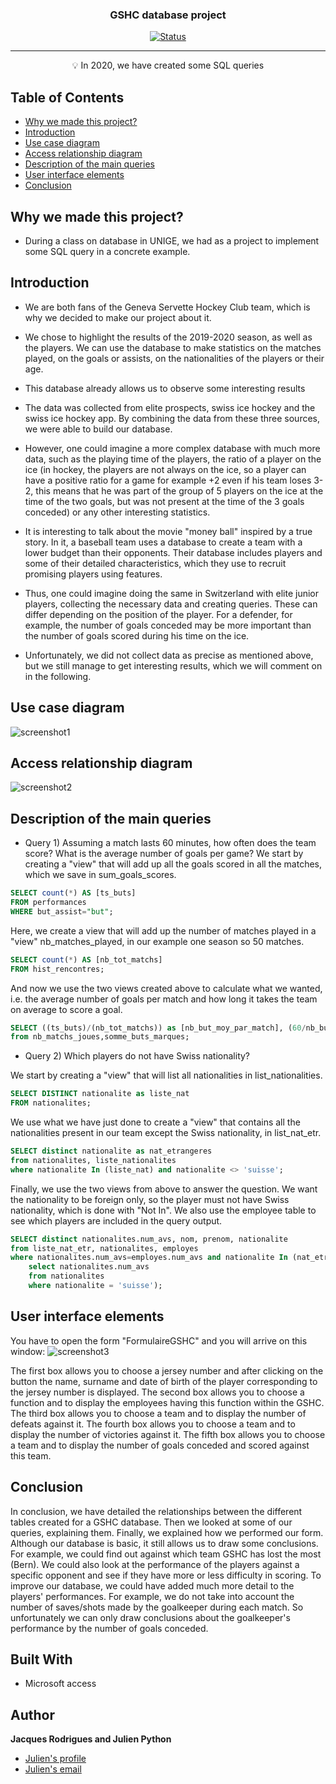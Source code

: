 <p align="center">

<h3 align="center">GSHC database project</h3>

<div align="center">

  [![Status](https://img.shields.io/badge/status-inactive-red.svg)]()


</div>

---

<p align = "center">💡 In 2020, we have created some SQL queries</p>


## Table of Contents

- [Why we made this project?](#why_document)
- [Introduction](#intro)
- [Use case diagram](#diagram)
- [Access relationship diagram](#relationship)
- [Description of the main queries](#queries)
- [User interface elements](#interface)
- [Conclusion](#conclusion)

## Why we made this project? <a name = "why_document"></a>

- During a class on database in UNIGE, we had as a project to implement some SQL query in a concrete example. 

## Introduction<a name = "intro"></a>
- We are both fans of the Geneva Servette Hockey Club team, which is why we decided to make our project about it. 

- We chose to highlight the results of the 2019-2020 season, as well as the players.
We can use the database to make statistics on the matches played, on the goals or assists, on the nationalities of the players or their age.

- This database already allows us to observe some interesting results

- The data was collected from elite prospects, swiss ice hockey and the swiss ice hockey app. By combining the data from these three sources, we were able to build our database.

- However, one could imagine a more complex database with much more data, such as the playing time of the players, the ratio of a player on the ice (in hockey, the players are not always on the ice, so a player can have a positive ratio for a game for example +2 even if his team loses 3-2, this means that he was part of the group of 5 players on the ice at the time of the two goals, but was not present at the time of the 3 goals conceded) or any other interesting statistics.

- It is interesting to talk about the movie "money ball" inspired by a true story. In it, a baseball team uses a database to create a team with a lower budget than their opponents. Their database includes players and some of their detailed characteristics, which they use to recruit promising players using features.

- Thus, one could imagine doing the same in Switzerland with elite junior players, collecting the necessary data and creating queries. These can differ depending on the position of the player. For a defender, for example, the number of goals conceded may be more important than the number of goals scored during his time on the ice.

- Unfortunately, we did not collect data as precise as mentioned above, but we still manage to get interesting results, which we will comment on in the following.

## Use case diagram <a name = "diagram"></a>
![screenshot1](diagram.png)
## Access relationship diagram <a name = "relationship"></a>
![screenshot2](relationship.png)
## Description of the main queries <a name = "queries"></a>
- Query 1)
Assuming a match lasts 60 minutes, how often does the team score? What is the average number of goals per game?
We start by creating a "view" that will add up all the goals scored in all the matches, which we save in sum_goals_scores.

``` sql
SELECT count(*) AS [ts_buts] 
FROM performances
WHERE but_assist="but";
```
Here, we create a view that will add up the number of matches played in a "view" nb_matches_played, in our example one season so 50 matches.

```sql
SELECT count(*) AS [nb_tot_matchs]
FROM hist_rencontres; 
```

And now we use the two views created above to calculate what we wanted, i.e. the average number of goals per match and how long it takes the team on average to score a goal.


```sql
SELECT ((ts_buts)/(nb_tot_matchs)) as [nb_but_moy_par_match], (60/nb_but_moy_par_match) as [marque_tous_les_enMinutes]
from nb_matchs_joues,somme_buts_marques; 
```
- Query 2)
Which players do not have Swiss nationality?

We start by creating a "view" that will list all nationalities in list_nationalities.


```sql
SELECT DISTINCT nationalite as liste_nat
FROM nationalites; 
```
We use what we have just done to create a "view" that contains all the nationalities present in our team except the Swiss nationality, in list_nat_etr.

```sql
SELECT distinct nationalite as nat_etrangeres
from nationalites, liste_nationalites
where nationalite In (liste_nat) and nationalite <> 'suisse'; 
```

Finally, we use the two views from above to answer the question. We want the nationality to be foreign only, so the player must not have Swiss nationality, which is done with "Not In". We also use the employee table to see which players are included in the query output.
```sql
SELECT distinct nationalites.num_avs, nom, prenom, nationalite
from liste_nat_etr, nationalites, employes
where nationalites.num_avs=employes.num_avs and nationalite In (nat_etrangeres) and nationalites.num_avs Not In (
    select nationalites.num_avs
    from nationalites
    where nationalite = 'suisse'); 
```
## User interface elements <a name = "interface"></a>
You have to open the form "FormulaireGSHC" and you will arrive on this window:
![screenshot3](interface.png)

The first box allows you to choose a jersey number and after clicking on the button the name, surname and date of birth of the player corresponding to the jersey number is displayed.
The second box allows you to choose a function and to display the employees having this function within the GSHC. 
The third box allows you to choose a team and to display the number of defeats against it. 
The fourth box allows you to choose a team and to display the number of victories against it. 
The fifth box allows you to choose a team and to display the number of goals conceded and scored against this team. 

## Conclusion <a name = "conclusion"></a>
In conclusion, we have detailed the relationships between the different tables created for a GSHC database. Then we looked at some of our queries, explaining them. Finally, we explained how we performed our form. Although our database is basic, it still allows us to draw some conclusions. For example, we could find out against which team GSHC has lost the most (Bern). We could also look at the performance of the players against a specific opponent and see if they have more or less difficulty in scoring. To improve our database, we could have added much more detail to the players' performances. For example, we do not take into account the number of saves/shots made by the goalkeeper during each match. So unfortunately we can only draw conclusions about the goalkeeper's performance by the number of goals conceded. 

## Built With

- Microsoft access

## Author

**Jacques Rodrigues and Julien Python**

- [Julien's profile](https://github.com/pythonjul "Julien Python")
- [Julien's email](mailto:pythonjul@gmail.com?subject=Hello "Hello!")

